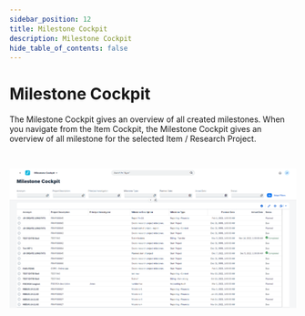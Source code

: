 ```yaml
---
sidebar_position: 12
title: Milestone Cockpit
description: Milestone Cockpit
hide_table_of_contents: false
---
```


# Milestone Cockpit

The Milestone Cockpit gives an overview of all created milestones. When you navigate from the Item Cockpit, the Milestone Cockpit gives an overview of all milestone for the selected Item / Research Project.

&nbsp;

![image.png](./img/master_view.png)